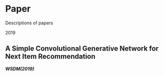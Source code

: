 # Paper
Descriptions of papers

2019
## A Simple Convolutional Generative Network for Next Item Recommendation
***WSDM(2019)***
